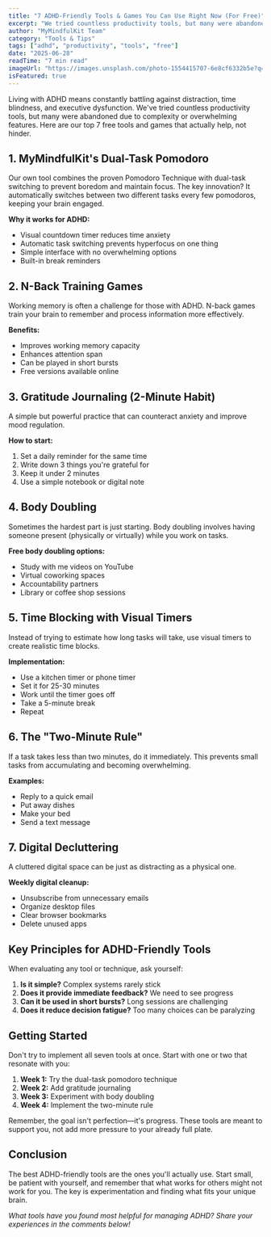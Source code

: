 ```yaml
---
title: "7 ADHD-Friendly Tools & Games You Can Use Right Now (For Free)"
excerpt: "We tried countless productivity tools, but many were abandoned due to complexity. Here are our top 7 free tools and games that actually help, not hinder..."
author: "MyMindfulKit Team"
category: "Tools & Tips"
tags: ["adhd", "productivity", "tools", "free"]
date: "2025-06-28"
readTime: "7 min read"
imageUrl: "https://images.unsplash.com/photo-1554415707-6e8cf6332b5e?q=80&w=800&auto=format&fit=crop"
isFeatured: true
---
```


Living with ADHD means constantly battling against distraction, time blindness, and executive dysfunction. We've tried countless productivity tools, but many were abandoned due to complexity or overwhelming features. Here are our top 7 free tools and games that actually help, not hinder.

## 1. MyMindfulKit's Dual-Task Pomodoro

Our own tool combines the proven Pomodoro Technique with dual-task switching to prevent boredom and maintain focus. The key innovation? It automatically switches between two different tasks every few pomodoros, keeping your brain engaged.

**Why it works for ADHD:**
- Visual countdown timer reduces time anxiety
- Automatic task switching prevents hyperfocus on one thing
- Simple interface with no overwhelming options
- Built-in break reminders

## 2. N-Back Training Games

Working memory is often a challenge for those with ADHD. N-back games train your brain to remember and process information more effectively.

**Benefits:**
- Improves working memory capacity
- Enhances attention span
- Can be played in short bursts
- Free versions available online

## 3. Gratitude Journaling (2-Minute Habit)

A simple but powerful practice that can counteract anxiety and improve mood regulation.

**How to start:**
1. Set a daily reminder for the same time
2. Write down 3 things you're grateful for
3. Keep it under 2 minutes
4. Use a simple notebook or digital note

## 4. Body Doubling

Sometimes the hardest part is just starting. Body doubling involves having someone present (physically or virtually) while you work on tasks.

**Free body doubling options:**
- Study with me videos on YouTube
- Virtual coworking spaces
- Accountability partners
- Library or coffee shop sessions

## 5. Time Blocking with Visual Timers

Instead of trying to estimate how long tasks will take, use visual timers to create realistic time blocks.

**Implementation:**
- Use a kitchen timer or phone timer
- Set it for 25-30 minutes
- Work until the timer goes off
- Take a 5-minute break
- Repeat

## 6. The "Two-Minute Rule"

If a task takes less than two minutes, do it immediately. This prevents small tasks from accumulating and becoming overwhelming.

**Examples:**
- Reply to a quick email
- Put away dishes
- Make your bed
- Send a text message

## 7. Digital Decluttering

A cluttered digital space can be just as distracting as a physical one.

**Weekly digital cleanup:**
- Unsubscribe from unnecessary emails
- Organize desktop files
- Clear browser bookmarks
- Delete unused apps

## Key Principles for ADHD-Friendly Tools

When evaluating any tool or technique, ask yourself:

1. **Is it simple?** Complex systems rarely stick
2. **Does it provide immediate feedback?** We need to see progress
3. **Can it be used in short bursts?** Long sessions are challenging
4. **Does it reduce decision fatigue?** Too many choices can be paralyzing

## Getting Started

Don't try to implement all seven tools at once. Start with one or two that resonate with you:

1. **Week 1:** Try the dual-task pomodoro technique
2. **Week 2:** Add gratitude journaling
3. **Week 3:** Experiment with body doubling
4. **Week 4:** Implement the two-minute rule

Remember, the goal isn't perfection—it's progress. These tools are meant to support you, not add more pressure to your already full plate.

## Conclusion

The best ADHD-friendly tools are the ones you'll actually use. Start small, be patient with yourself, and remember that what works for others might not work for you. The key is experimentation and finding what fits your unique brain.

*What tools have you found most helpful for managing ADHD? Share your experiences in the comments below!* 
